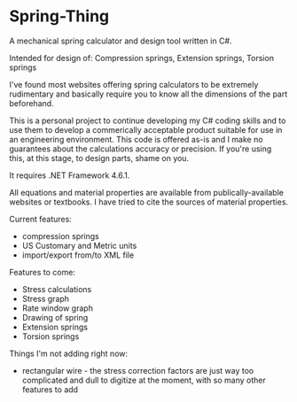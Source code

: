 # Spring-Thing

A mechanical spring calculator and design tool written in C#.

Intended for design of: Compression springs, Extension springs, Torsion springs

I've found most websites offering spring calculators to be extremely rudimentary and basically require you to know all the dimensions of the part beforehand.
  
This is a personal project to continue developing my C# coding skills and to use them to develop a commerically acceptable product suitable for use in an engineering environment. This code is offered as-is and I make no guarantees about the calculations accuracy or precision. If you're using this, at this stage, to design parts, shame on you. 

It requires .NET Framework 4.6.1. 

All equations and material properties are available from publically-available websites or textbooks. I have tried to cite the sources of material properties. 

Current features:
* compression springs
* US Customary and Metric units
* import/export from/to XML file

Features to come:
* Stress calculations
* Stress graph
* Rate window graph
* Drawing of spring
* Extension springs
* Torsion springs

Things I'm not adding right now:
* rectangular wire - the stress correction factors are just way too complicated and dull to digitize at the moment, with so many other features to add
